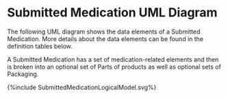 # Submitted Medication UML Diagram
The following UML diagram shows the data elements of a Submitted Medication.  More details about the data elements can be found in the definition tables below.

A Submitted Medication has a set of medication-related elements and then is broken into an optional set of Parts of products as well as optional sets of Packaging.


<div>{%include SubmittedMedicationLogicalModel.svg%}</div>